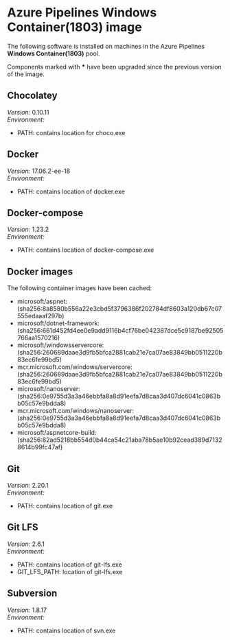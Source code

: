# Azure Pipelines Windows Container(1803) image

The following software is installed on machines in the Azure Pipelines **Windows Container(1803)** pool.

Components marked with **\*** have been upgraded since the previous version of the image.


## Chocolatey

_Version:_ 0.10.11<br/>
_Environment:_
* PATH: contains location for choco.exe

## Docker

_Version:_ 17.06.2-ee-18<br/>
_Environment:_
* PATH: contains location of docker.exe

## Docker-compose

_Version:_ 1.23.2<br/>
_Environment:_
* PATH: contains location of docker-compose.exe

## Docker images

The following container images have been cached:
* microsoft/aspnet:(sha256:8a8580b556a22e3cbd5f3796386f202784df8603a120db67c07555edaaaf297b)
* microsoft/dotnet-framework:(sha256:661d452fd4ee0e9add9116b4cf76be042387dce5c9187be92505766aa1570216)
* microsoft/windowsservercore:(sha256:260689daae3d9fb5bfca2881cab21e7ca07ae83849bb0511220b83ec6fe99bd5)
* mcr.microsoft.com/windows/servercore:(sha256:260689daae3d9fb5bfca2881cab21e7ca07ae83849bb0511220b83ec6fe99bd5)
* microsoft/nanoserver:(sha256:0e9755d3a3a46ebbfa8a8d91eefa7d8caa3d407dc6041c0863bb05c57e9bdda8)
* mcr.microsoft.com/windows/nanoserver:(sha256:0e9755d3a3a46ebbfa8a8d91eefa7d8caa3d407dc6041c0863bb05c57e9bdda8)
* microsoft/aspnetcore-build:(sha256:82ad5218bb554d0b44ca54c21aba78b5ae10b92cead389d71328614b99fc47af)

## Git

_Version:_ 2.20.1<br/>
_Environment:_
* PATH: contains location of git.exe

## Git LFS

_Version:_ 2.6.1<br/>
_Environment:_
* PATH: contains location of git-lfs.exe
* GIT_LFS_PATH: location of git-lfs.exe

## Subversion

_Version:_ 1.8.17<br/>
_Environment:_
* PATH: contains location of svn.exe
